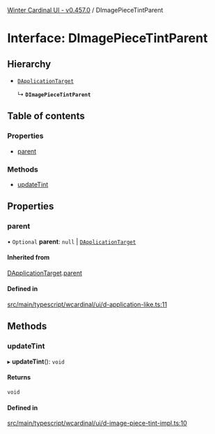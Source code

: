 [Winter Cardinal UI - v0.457.0](../index.md) / DImagePieceTintParent

# Interface: DImagePieceTintParent

## Hierarchy

- [`DApplicationTarget`](DApplicationTarget.md)

  ↳ **`DImagePieceTintParent`**

## Table of contents

### Properties

- [parent](DImagePieceTintParent.md#parent)

### Methods

- [updateTint](DImagePieceTintParent.md#updatetint)

## Properties

### parent

• `Optional` **parent**: ``null`` \| [`DApplicationTarget`](DApplicationTarget.md)

#### Inherited from

[DApplicationTarget](DApplicationTarget.md).[parent](DApplicationTarget.md#parent)

#### Defined in

[src/main/typescript/wcardinal/ui/d-application-like.ts:11](https://github.com/winter-cardinal/winter-cardinal-ui/blob/v0.457.0/src/main/typescript/wcardinal/ui/d-application-like.ts#L11)

## Methods

### updateTint

▸ **updateTint**(): `void`

#### Returns

`void`

#### Defined in

[src/main/typescript/wcardinal/ui/d-image-piece-tint-impl.ts:10](https://github.com/winter-cardinal/winter-cardinal-ui/blob/v0.457.0/src/main/typescript/wcardinal/ui/d-image-piece-tint-impl.ts#L10)
